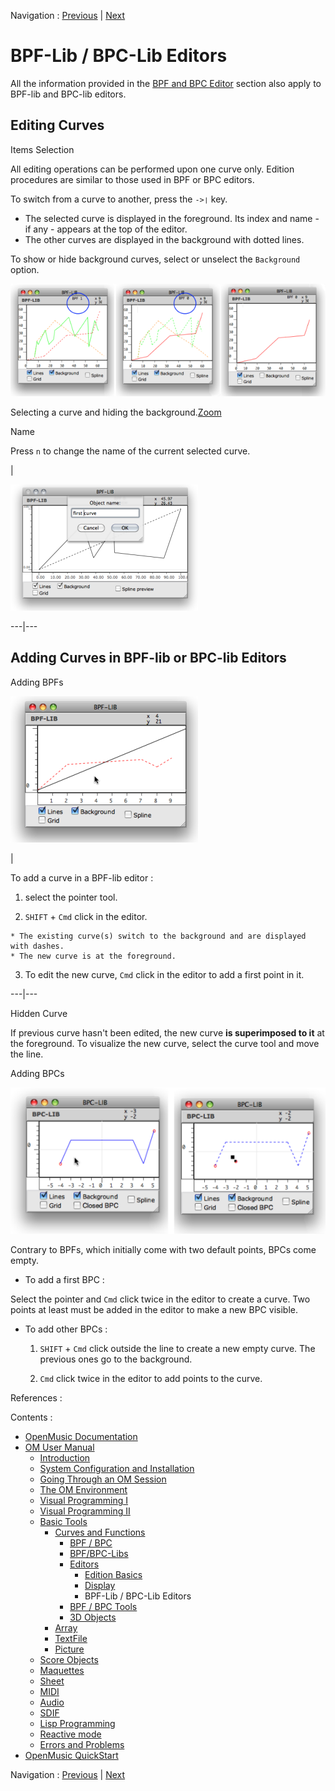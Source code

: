 
Navigation : [Previous](Display "page précédente\(Display\)") |
[Next](Tools "Next\(BPF / BPC Tools\)")


# BPF-Lib / BPC-Lib Editors

[](BPFEditors)All the information provided in the [ BPF and BPC
Editor](BPFEditors) section also apply to BPF-lib and BPC-lib editors.

## Editing Curves

Items Selection

All editing operations can be performed upon one curve only. Edition
procedures are similar to those used in BPF or BPC editors.

To switch from a curve to another, press the `->❘` key.

  * The selected curve is displayed in the foreground. Its index and name - if any - appears at the top of the editor.
  * The other curves are displayed in the background with dotted lines.

To show or hide background curves, select or unselect the `Background` option.

![Selecting a curve and hiding the background.](../res/switchbpf_scr.png)

Selecting a curve and hiding the background.[Zoom](../res/switchbpf_scr_1.png
"Zoom \(nouvelle fenêtre\)")

Name

Press `n` to change the name of the current selected curve.

|

[![](../res/bpfname_1.png)](../res/bpfname.png "Cliquez pour agrandir")  
  
---|---  
  
## Adding Curves in BPF-lib or BPC-lib Editors

Adding BPFs

![](../res/addbpfbpflib.png)

|

To add a curve in a BPF-lib editor :

  1. select the pointer tool.

  2. `SHIFT` \+ `Cmd` click in the editor.

    * The existing curve(s) switch to the background and are displayed with dashes. 
    * The new curve is at the foreground. 
  3. To edit the new curve, `Cmd` click in the editor to add a first point in it.

  
  
---|---  
  
Hidden Curve

If previous curve hasn't been edited, the new curve **is superimposed to it**
at the foreground. To visualize the new curve, select the curve tool and move
the line.

Adding BPCs

![](../res/bpclibedit.png)

Contrary to BPFs, which initially come with two default points, BPCs come
empty.

  * To add a first BPC : 

Select the pointer and `Cmd` click twice in the editor to create a curve. Two
points at least must be added in the editor to make a new BPC visible.

  * To add other BPCs :

    1. `SHIFT` \+ `Cmd` click outside the line to create a new empty curve. The previous ones go to the background.

    2. `Cmd` click twice in the editor to add points to the curve.

References :

Contents :

  * [OpenMusic Documentation](OM-Documentation)
  * [OM User Manual](OM-User-Manual)
    * [Introduction](00-Contents)
    * [System Configuration and Installation](Installation)
    * [Going Through an OM Session](Goingthrough)
    * [The OM Environment](Environment)
    * [Visual Programming I](BasicVisualProgramming)
    * [Visual Programming II](AdvancedVisualProgramming)
    * [Basic Tools](BasicObjects)
      * [Curves and Functions](CurvesAndFunctions)
        * [BPF / BPC](BPF-BPC)
        * [BPF/BPC-Libs](MultiBPF)
        * [Editors](BPFEditors)
          * [Edition Basics](Edition)
          * [Display](Display)
          * BPF-Lib / BPC-Lib Editors
        * [BPF / BPC Tools](Tools)
        * [3D Objects](3D)
      * [Array](ClassArray)
      * [TextFile](textfile)
      * [Picture](Picture)
    * [Score Objects](ScoreObjects)
    * [Maquettes](Maquettes)
    * [Sheet](Sheet)
    * [MIDI](MIDI)
    * [Audio](Audio)
    * [SDIF](SDIF)
    * [Lisp Programming](Lisp)
    * [Reactive mode](Reactive)
    * [Errors and Problems](errors)
  * [OpenMusic QuickStart](QuickStart-Chapters)

Navigation : [Previous](Display "page précédente\(Display\)") |
[Next](Tools "Next\(BPF / BPC Tools\)")


